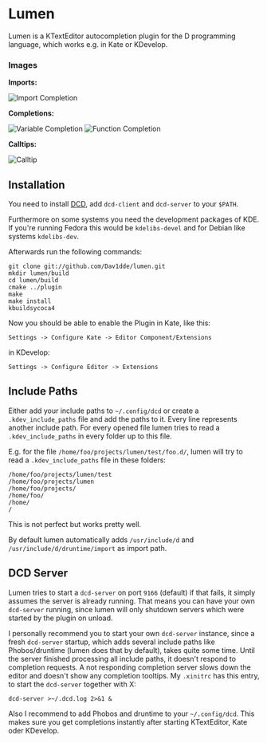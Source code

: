 Lumen
=====

Lumen is a KTextEditor autocompletion plugin for the D programming language,
which works e.g. in Kate or KDevelop.

### Images ###
**Imports:**

![Import Completion](https://raw.github.com/wiki/Dav1dde/lumen/_images/import01.png)


**Completions:**

![Variable Completion](https://raw.github.com/wiki/Dav1dde/lumen/_images/completion01.png)
![Function Completion](https://raw.github.com/wiki/Dav1dde/lumen/_images/completion02.png)


**Calltips:**

![Calltip](https://raw.github.com/wiki/Dav1dde/lumen/_images/calltip01.png)

## Installation ##

You need to install [DCD](https://github.com/Hackerpilot/DCD), add
`dcd-client` and `dcd-server` to your `$PATH`.

Furthermore on some systems you need the development packages of KDE.
If you're running Fedora this would be `kdelibs-devel` and for Debian like systems
`kdelibs-dev`.

Afterwards run the following commands:

    git clone git://github.com/Dav1dde/lumen.git
    mkdir lumen/build
    cd lumen/build
    cmake ../plugin
    make
    make install
    kbuildsycoca4

Now you should be able to enable the Plugin in Kate, like this:

    Settings -> Configure Kate -> Editor Component/Extensions

in KDevelop:

    Settings -> Configure Editor -> Extensions


## Include Paths ##

Either add your include paths to `~/.config/dcd` or create a
`.kdev_include_paths` file and add the paths to it. Every line represents
another include path. For every opened file lumen tries to read a
`.kdev_include_paths` in every folder up to this file.

E.g. for the file `/home/foo/projects/lumen/test/foo.d/`, lumen will try to read
a `.kdev_include_paths` file in these folders:

    /home/foo/projects/lumen/test
    /home/foo/projects/lumen
    /home/foo/projects/
    /home/foo/
    /home/
    /

This is not perfect but works pretty well.

By default lumen automatically adds `/usr/include/d` and `/usr/include/d/druntime/import`
as import path.


## DCD Server ##

Lumen tries to start a `dcd-server` on port `9166` (default) if that fails, it simply assumes
the server is already running. That means you can have your own `dcd-server` running, since
lumen will only shutdown servers which were started by the plugin on unload.

I personally recommend you to start your own `dcd-server` instance, since a fresh `dcd-server`
startup, which adds several include paths like Phobos/druntime (lumen does that by default),
takes quite some time. Until the server finished processing all include paths, it doesn't
respond to completion requests. A not responding completion server slows down the editor and
doesn't show any completion tooltips. My `.xinitrc` has this entry, to start the `dcd-server`
together with X:

    dcd-server >~/.dcd.log 2>&1 &

Also I recommend to add Phobos and druntime to your `~/.config/dcd`. This makes sure you
get completions instantly after starting KTextEditor, Kate oder KDevelop.